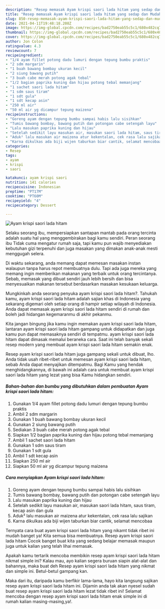 ```yaml
---
description: "Resep memasak Ayam krispi saori lada hitam yang sedap dan Mudah Dibuat"
title: "Resep memasak Ayam krispi saori lada hitam yang sedap dan Mudah Dibuat"
slug: 850-resep-memasak-ayam-krispi-saori-lada-hitam-yang-sedap-dan-mudah-dibuat
date: 2021-04-11T19:48:18.208Z
image: https://img-global.cpcdn.com/recipes/bad2750eab55c5c1/680x482cq70/ayam-krispi-saori-lada-hitam-foto-resep-utama.jpg
thumbnail: https://img-global.cpcdn.com/recipes/bad2750eab55c5c1/680x482cq70/ayam-krispi-saori-lada-hitam-foto-resep-utama.jpg
cover: https://img-global.cpcdn.com/recipes/bad2750eab55c5c1/680x482cq70/ayam-krispi-saori-lada-hitam-foto-resep-utama.jpg
author: Jon Colon
ratingvalue: 4.3
reviewcount: 7
recipeingredient:
- "1/4 ayam fillet potong dadu lumuri dengan tepung bumbu praktis"
- "2 sdm margarin"
- "1 buah bawang bombay ukuran kecil"
- "2 siung bawang putih"
- "3 buah cabe merah potong agak tebal"
- "1/2 bagian paprika kuning dan hijau potong tebal memanjang"
- "1 sachet saori lada hitam"
- "1 sdm saus tiram"
- "1 sdt gula"
- "1 sdt kecap asin"
- "250 ml air"
- "50 ml air yg dicampur tepung maizena"
recipeinstructions:
- "Goreng ayam dengan tepung bumbu sampai habis lalu sisihkan"
- "Tumis bawang bombay, bawang putih dan potongan cabe setengah layu"
- "Lalu masukan paprika kuning dan hijau"
- "Setelah sedikit layu masukan air, masukan saori lada hitam, saus tiram, kecap asin dan gula"
- "Aduk² lalu masukan air maizena atur kekentalan, cek rasa lalu sajikan"
- "Karna dikulkas ada biji wijen taburkan biar cantik, selamat mencobaa"
categories:
- Resep
tags:
- ayam
- krispi
- saori

katakunci: ayam krispi saori 
nutrition: 141 calories
recipecuisine: Indonesian
preptime: "PT17M"
cooktime: "PT60M"
recipeyield: "4"
recipecategory: Dessert

---
```



![Ayam krispi saori lada hitam](https://img-global.cpcdn.com/recipes/bad2750eab55c5c1/680x482cq70/ayam-krispi-saori-lada-hitam-foto-resep-utama.jpg)

Selaku seorang ibu, mempersiapkan santapan mantab pada orang tercinta adalah suatu hal yang menggembirakan bagi kamu sendiri. Peran seorang ibu Tidak cuma mengatur rumah saja, tapi kamu pun wajib menyediakan kebutuhan gizi terpenuhi dan juga masakan yang dimakan anak-anak mesti menggugah selera.

Di waktu  sekarang, anda memang dapat memesan masakan instan walaupun tanpa harus repot membuatnya dulu. Tapi ada juga mereka yang memang ingin memberikan makanan yang terbaik untuk orang tercintanya. Sebab, memasak yang dibuat sendiri jauh lebih bersih dan bisa menyesuaikan makanan tersebut berdasarkan masakan kesukaan keluarga. 



Mungkinkah anda seorang penyuka ayam krispi saori lada hitam?. Tahukah kamu, ayam krispi saori lada hitam adalah sajian khas di Indonesia yang sekarang digemari oleh setiap orang di hampir setiap wilayah di Indonesia. Anda dapat memasak ayam krispi saori lada hitam sendiri di rumah dan boleh jadi hidangan kegemaranmu di akhir pekanmu.

Kita jangan bingung jika kamu ingin memakan ayam krispi saori lada hitam, lantaran ayam krispi saori lada hitam gampang untuk didapatkan dan juga kamu pun dapat memasaknya sendiri di tempatmu. ayam krispi saori lada hitam dapat dimasak memalui beraneka cara. Saat ini telah banyak sekali resep modern yang membuat ayam krispi saori lada hitam semakin enak.

Resep ayam krispi saori lada hitam juga gampang sekali untuk dibuat, lho. Anda tidak usah ribet-ribet untuk memesan ayam krispi saori lada hitam, sebab Anda dapat menyajikan ditempatmu. Bagi Kamu yang hendak menghidangkannya, di bawah ini adalah cara untuk membuat ayam krispi saori lada hitam yang lezat yang bisa Kamu hidangkan sendiri.

<!--inarticleads1-->

##### Bahan-bahan dan bumbu yang dibutuhkan dalam pembuatan Ayam krispi saori lada hitam:

1. Gunakan 1/4 ayam fillet potong dadu lumuri dengan tepung bumbu praktis
1. Ambil 2 sdm margarin
1. Gunakan 1 buah bawang bombay ukuran kecil
1. Gunakan 2 siung bawang putih
1. Sediakan 3 buah cabe merah potong agak tebal
1. Siapkan 1/2 bagian paprika kuning dan hijau potong tebal memanjang
1. Ambil 1 sachet saori lada hitam
1. Gunakan 1 sdm saus tiram
1. Gunakan 1 sdt gula
1. Ambil 1 sdt kecap asin
1. Siapkan 250 ml air
1. Siapkan 50 ml air yg dicampur tepung maizena




<!--inarticleads2-->

##### Cara menyiapkan Ayam krispi saori lada hitam:

1. Goreng ayam dengan tepung bumbu sampai habis lalu sisihkan
1. Tumis bawang bombay, bawang putih dan potongan cabe setengah layu
1. Lalu masukan paprika kuning dan hijau
1. Setelah sedikit layu masukan air, masukan saori lada hitam, saus tiram, kecap asin dan gula
1. Aduk² lalu masukan air maizena atur kekentalan, cek rasa lalu sajikan
1. Karna dikulkas ada biji wijen taburkan biar cantik, selamat mencobaa




Ternyata cara buat ayam krispi saori lada hitam yang nikamt tidak ribet ini mudah banget ya! Kita semua bisa membuatnya. Resep ayam krispi saori lada hitam Cocok banget buat kita yang sedang belajar memasak maupun juga untuk kalian yang telah lihai memasak.

Apakah kamu tertarik mencoba membikin resep ayam krispi saori lada hitam nikmat simple ini? Kalau mau, ayo kalian segera buruan siapin alat-alat dan bahannya, maka buat deh Resep ayam krispi saori lada hitam yang nikmat dan simple ini. Betul-betul gampang kan. 

Maka dari itu, daripada kamu berfikir lama-lama, hayo kita langsung sajikan resep ayam krispi saori lada hitam ini. Dijamin anda tak akan nyesel sudah buat resep ayam krispi saori lada hitam lezat tidak ribet ini! Selamat mencoba dengan resep ayam krispi saori lada hitam enak simple ini di rumah kalian masing-masing,ya!.

